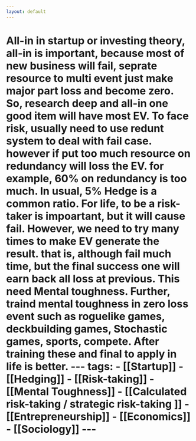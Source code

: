 ```yaml
---
layout: default
---
```


# All-in  in startup or investing theory, all-in is important, because most of new business will fail, seprate resource to multi event just make major part loss and become zero. So, research deep and all-in one good item will have most EV.  To face risk, usually need to use redunt system to deal with fail case. however if put too much resource on redundancy will loss the EV. for example, 60% on redundancy is too much. In usual, 5% Hedge is a common ratio.  For life, to be a risk-taker is impoartant, but it will cause fail. However, we need to try many times to make EV generate the result. that is, although fail much time, but the final success one will earn back all loss at previous.  This need Mental toughness. Further, traind mental toughness in zero loss event such as roguelike games, deckbuilding games, Stochastic games, sports, compete. After training these and final to apply in life is better.     --- tags:   - [[Startup]]   - [[Hedging]]   - [[Risk-taking]]   - [[Mental Toughness]]   - [[Calculated risk-taking / strategic risk-taking ]]   - [[Entrepreneurship]]   - [[Economics]]   - [[Sociology]]    ---

